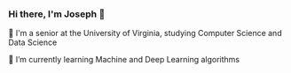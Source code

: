 ﻿### Hi there, I'm Joseph 👋

🎒 I'm a senior at the University of Virginia, studying Computer Science and Data Science

🌱 I’m currently learning Machine and Deep Learning algorithms
